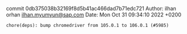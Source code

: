 commit 0db375038b32169f8d5b41ac466dad7b71edc721
Author: ilhan orhan <ilhan.myumyun@sap.com>
Date:   Mon Oct 31 09:34:10 2022 +0200

    chore(deps): bump chromedriver from 105.0.1 to 106.0.1 (#5985)
